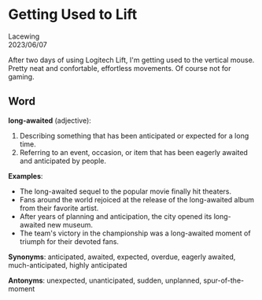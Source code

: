 # Getting Used to Lift

Lacewing  
2023/06/07

After two days of using Logitech Lift, I'm getting used to the vertical mouse.
Pretty neat and confortable, effortless movements.
Of course not for gaming.

## Word
**long-awaited** (adjective):

1. Describing something that has been anticipated or expected for a long time.
2. Referring to an event, occasion, or item that has been eagerly awaited and anticipated by people.

**Examples**:
- The long-awaited sequel to the popular movie finally hit theaters.
- Fans around the world rejoiced at the release of the long-awaited album from their favorite artist.
- After years of planning and anticipation, the city opened its long-awaited new museum.
- The team's victory in the championship was a long-awaited moment of triumph for their devoted fans.

**Synonyms**:
anticipated, awaited, expected, overdue, eagerly awaited, much-anticipated, highly anticipated

**Antonyms**:
unexpected, unanticipated, sudden, unplanned, spur-of-the-moment